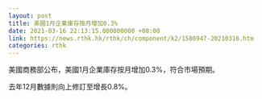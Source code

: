 ```yaml
---
layout: post
title: 美國1月企業庫存按月增加0.3%
date: 2021-03-16 22:13:15.000000000 +08:00
link: https://news.rthk.hk/rthk/ch/component/k2/1580947-20210316.htm
categories: rthk
---
```


美國商務部公布，美國1月企業庫存按月增加0.3%，符合市場預期。

去年12月數據則向上修訂至增長0.8%。
